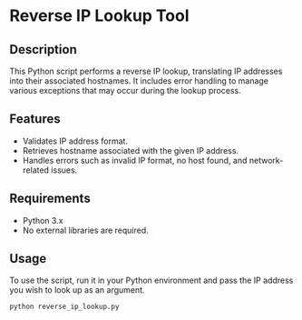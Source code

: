 # Reverse IP Lookup Tool

## Description
This Python script performs a reverse IP lookup, translating IP addresses into their associated hostnames. It includes error handling to manage various exceptions that may occur during the lookup process.

## Features
- Validates IP address format.
- Retrieves hostname associated with the given IP address.
- Handles errors such as invalid IP format, no host found, and network-related issues.

## Requirements
- Python 3.x
- No external libraries are required.

## Usage
To use the script, run it in your Python environment and pass the IP address you wish to look up as an argument.

```bash
python reverse_ip_lookup.py 
